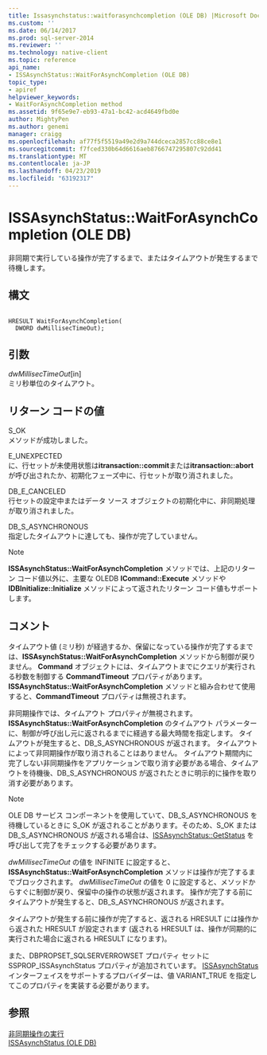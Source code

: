 ```yaml
---
title: Issasynchstatus::waitforasynchcompletion (OLE DB) |Microsoft Docs
ms.custom: ''
ms.date: 06/14/2017
ms.prod: sql-server-2014
ms.reviewer: ''
ms.technology: native-client
ms.topic: reference
api_name:
- ISSAsynchStatus::WaitForAsynchCompletion (OLE DB)
topic_type:
- apiref
helpviewer_keywords:
- WaitForAsynchCompletion method
ms.assetid: 9f65e9e7-eb93-47a1-bc42-acd4649fbd0e
author: MightyPen
ms.author: genemi
manager: craigg
ms.openlocfilehash: af77f5f5519a49e2d9a744dceca2857cc88ce8e1
ms.sourcegitcommit: f7fced330b64d6616aeb8766747295807c92dd41
ms.translationtype: MT
ms.contentlocale: ja-JP
ms.lasthandoff: 04/23/2019
ms.locfileid: "63192317"
---
```

# <a name="issasynchstatuswaitforasynchcompletion-ole-db"></a>ISSAsynchStatus::WaitForAsynchCompletion (OLE DB)
  非同期で実行している操作が完了するまで、またはタイムアウトが発生するまで待機します。  
  
## <a name="syntax"></a>構文  
  
```  
  
HRESULT WaitForAsynchCompletion(   
  DWORD dwMillisecTimeOut);  
```  
  
## <a name="arguments"></a>引数  
 *dwMillisecTimeOut*[in]  
 ミリ秒単位のタイムアウト。  
  
## <a name="return-code-values"></a>リターン コードの値  
 S_OK  
 メソッドが成功しました。  
  
 E_UNEXPECTED  
 に、行セットが未使用状態は**itransaction::commit**または**itransaction::abort**が呼び出されたか、初期化フェーズ中に、行セットが取り消されました。  
  
 DB_E_CANCELED  
 行セットの設定中またはデータ ソース オブジェクトの初期化中に、非同期処理が取り消されました。  
  
 DB_S_ASYNCHRONOUS  
 指定したタイムアウトに達しても、操作が完了していません。  
  
> [!NOTE]  
>  **ISSAsynchStatus::WaitForAsynchCompletion** メソッドでは、上記のリターン コード値以外に、主要な OLEDB **ICommand::Execute** メソッドや **IDBInitialize::Initialize** メソッドによって返されたリターン コード値もサポートします。  
  
## <a name="remarks"></a>コメント  
 タイムアウト値 (ミリ秒) が経過するか、保留になっている操作が完了するまでは、**ISSAsynchStatus::WaitForAsynchCompletion** メソッドから制御が戻りません。 **Command** オブジェクトには、タイムアウトまでにクエリが実行される秒数を制御する **CommandTimeout** プロパティがあります。**ISSAsynchStatus::WaitForAsynchCompletion** メソッドと組み合わせて使用すると、**CommandTimeout** プロパティは無視されます。  
  
 非同期操作では、タイムアウト プロパティが無視されます。 **ISSAsynchStatus::WaitForAsynchCompletion** のタイムアウト パラメーターに、制御が呼び出し元に返されるまでに経過する最大時間を指定します。 タイムアウトが発生すると、DB_S_ASYNCHRONOUS が返されます。 タイムアウトによって非同期操作が取り消されることはありません。 タイムアウト期間内に完了しない非同期操作をアプリケーションで取り消す必要がある場合、タイムアウトを待機後、DB_S_ASYNCHRONOUS が返されたときに明示的に操作を取り消す必要があります。  
  
> [!NOTE]  
>  OLE DB サービス コンポーネントを使用していて、DB_S_ASYNCHRONOUS を待機しているときに S_OK が返されることがあります。そのため、S_OK または DB_S_ASYNCHRONOUS が返される場合は、[ISSAsynchStatus::GetStatus](issasynchstatus-getstatus-ole-db.md) を呼び出して完了をチェックする必要があります。  
  
 *dwMillisecTimeOut* の値を INFINITE に設定すると、**ISSAsynchStatus::WaitForAsynchCompletion** メソッドは操作が完了するまでブロックされます。 *dwMillisecTimeOut* の値を 0 に設定すると、メソッドからすぐに制御が戻り、保留中の操作の状態が返されます。 操作が完了する前にタイムアウトが発生すると、DB_S_ASYNCHRONOUS が返されます。  
  
 タイムアウトが発生する前に操作が完了すると、返される HRESULT には操作から返された HRESULT が設定されます (返される HRESULT は、操作が同期的に実行された場合に返される HRESULT になります)。  
  
 また、DBPROPSET_SQLSERVERROWSET プロパティ セットに SSPROP_ISSAsynchStatus プロパティが追加されています。 [ISSAsynchStatus](issasynchstatus-ole-db.md) インターフェイスをサポートするプロバイダーは、値 VARIANT_TRUE を指定してこのプロパティを実装する必要があります。  
  
## <a name="see-also"></a>参照  
 [非同期操作の実行](../native-client/features/performing-asynchronous-operations.md)   
 [ISSAsynchStatus &#40;OLE DB&#41;](issasynchstatus-ole-db.md)  
  
  
